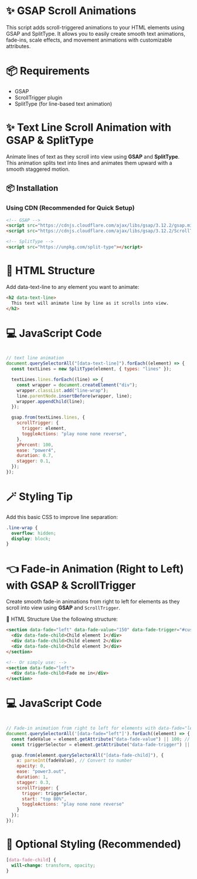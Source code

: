 # ✨ GSAP Scroll Animations
This script adds scroll-triggered animations to your HTML elements using GSAP and SplitType. It allows you to easily create smooth text animations, fade-ins, scale effects, and movement animations with customizable attributes.

# 📦 Requirements
- GSAP
- ScrollTrigger plugin
- SplitType (for line-based text animation)

# ✨ Text Line Scroll Animation with GSAP & SplitType

Animate lines of text as they scroll into view using **GSAP** and **SplitType**. This animation splits text into lines and animates them upward with a smooth staggered motion.

## 📦 Installation

### Using CDN (Recommended for Quick Setup)

```html
<!-- GSAP -->
<script src="https://cdnjs.cloudflare.com/ajax/libs/gsap/3.12.2/gsap.min.js"></script>
<script src="https://cdnjs.cloudflare.com/ajax/libs/gsap/3.12.2/ScrollTrigger.min.js"></script>

<!-- SplitType -->
<script src="https://unpkg.com/split-type"></script>
```
# 🧩 HTML Structure
Add data-text-line to any element you want to animate:

```html
<h2 data-text-line>
  This text will animate line by line as it scrolls into view.
</h2>
```

# 💻 JavaScript Code
```js

// text line animation
document.querySelectorAll("[data-text-line]").forEach((element) => {
  const textLines = new SplitType(element, { types: "lines" });

  textLines.lines.forEach((line) => {
    const wrapper = document.createElement("div");
    wrapper.classList.add("line-wrap");
    line.parentNode.insertBefore(wrapper, line);
    wrapper.appendChild(line);
  });

  gsap.from(textLines.lines, {
    scrollTrigger: {
      trigger: element,
      toggleActions: "play none none reverse",
    },
    yPercent: 100,
    ease: "power4",
    duration: 0.7,
    stagger: 0.1,
  });
});
```
# 🪄 Styling Tip

Add this basic CSS to improve line separation:

```css
.line-wrap {
  overflow: hidden;
  display: block;
}
```
# 👈 Fade-in Animation (Right to Left) with GSAP & ScrollTrigger
Create smooth fade-in animations from right to left for elements as they scroll into view using **GSAP** and `ScrollTrigger`.

🧩 HTML Structure
Use the following structure:

```html
<section data-fade="left" data-fade-value="150" data-fade-trigger="#custom-trigger">
  <div data-fade-child>Child element 1</div>
  <div data-fade-child>Child element 2</div>
  <div data-fade-child>Child element 3</div>
</section>

<!-- Or simply use: -->
<section data-fade="left">
  <div data-fade-child>Fade me in</div>
</section>
```

# 💻 JavaScript Code
```js

// Fade-in animation from right to left for elements with data-fade="left"
document.querySelectorAll('[data-fade="left"]').forEach((element) => {
  const fadeValue = element.getAttribute("data-fade-value") || 100; // Default to 100 if not set
  const triggerSelector = element.getAttribute("data-fade-trigger") || element;

  gsap.from(element.querySelectorAll("[data-fade-child]"), {
    x: parseInt(fadeValue), // Convert to number
    opacity: 0,
    ease: "power3.out",
    duration: 1,
    stagger: 0.3,
    scrollTrigger: {
      trigger: triggerSelector,
      start: "top 80%",
      toggleActions: "play none none reverse"
    }
  });
});
```
# 🎨 Optional Styling (Recommended)
```css
[data-fade-child] {
  will-change: transform, opacity;
}
```
